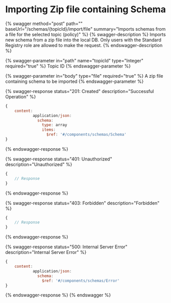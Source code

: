# Importing Zip file containing Schema

{% swagger method="post" path="" baseUrl="/schemas/{topicId}/import/file" summary="Imports schemas from a file for the selected topic (policy)" %}
{% swagger-description %}
Imports new schema from a zip file into the local DB. Only users with the Standard Registry role are allowed to make the request.
{% endswagger-description %}

{% swagger-parameter in="path" name="topicId" type="Integer" required="true" %}
Topic ID
{% endswagger-parameter %}

{% swagger-parameter in="body" type="file" required="true" %}
A zip file containing schema to be imported
{% endswagger-parameter %}

{% swagger-response status="201: Created" description="Successful Operation" %}
```javascript
{
    content:
            application/json:
              schema:
                type: array
                items:
                  $ref: '#/components/schemas/Schema'
}
```
{% endswagger-response %}

{% swagger-response status="401: Unauthorized" description="Unauthorized" %}
```javascript
{
    // Response
}
```
{% endswagger-response %}

{% swagger-response status="403: Forbidden" description="Forbidden" %}
```javascript
{
    // Response
}
```
{% endswagger-response %}

{% swagger-response status="500: Internal Server Error" description="Internal Server Error" %}
```javascript
{
    content:
            application/json:
              schema:
                $ref: '#/components/schemas/Error'
}
```
{% endswagger-response %}
{% endswagger %}
